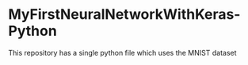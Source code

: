# MyFirstNeuralNetworkWithKeras-Python
This repository has a single python file which uses the MNIST
dataset
